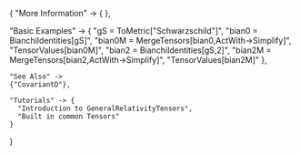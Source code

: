 {
  "More Information" -> {
  },

  "Basic Examples" -> {
    "gS = ToMetric[\"Schwarzschild\"]",
    "bian0 = BianchiIdentities[gS]",
    "bian0M = MergeTensors[bian0,ActWith->Simplify]",
    "TensorValues[bian0M]",
    "bian2 = BianchiIdentities[gS,2]",
    "bian2M = MergeTensors[bian2,ActWith->Simplify]",
    "TensorValues[bian2M]"
    },

    "See Also" ->
    {"CovariantD"},

    "Tutorials" -> {
      "Introduction to GeneralRelativityTensors",
      "Built in common Tensors"
    }

}
